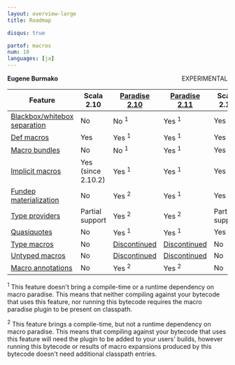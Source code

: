 ```yaml
---
layout: overview-large
title: Roadmap

disqus: true

partof: macros
num: 10
languages: [ja]
---
```


<span class="label warning" style="float: right;">EXPERIMENTAL</span>

**Eugene Burmako**

| Feature                                                                           | Scala 2.10         | [Paradise 2.10](/overviews/macros/paradise.html)                                         | [Paradise 2.11](/overviews/macros/paradise.html)                                          | Scala 2.11      |
|-----------------------------------------------------------------------------------|--------------------|------------------------------------------------------------------------------------------|-------------------------------------------------------------------------------------------|-----------------|
| [Blackbox/whitebox separation](/overviews/macros/blackbox-whitebox.html)          | No                 | No  <sup>1</sup>                                                                         | Yes <sup>1</sup>                                                                          | Yes             |
| [Def macros](/overviews/macros/overview.html)                                     | Yes                | Yes <sup>1</sup>                                                                         | Yes <sup>1</sup>                                                                          | Yes             |
| [Macro bundles](/overviews/macros/bundles.html)                                   | No                 | No  <sup>1</sup>                                                                         | Yes <sup>1</sup>                                                                          | Yes             |
| [Implicit macros](/overviews/macros/implicits.html)                               | Yes (since 2.10.2) | Yes <sup>1</sup>                                                                         | Yes <sup>1</sup>                                                                          | Yes             |
| [Fundep materialization](/overviews/macros/implicits.html#fundep_materialization) | No                 | Yes <sup>2</sup>                                                                         | Yes <sup>1</sup>                                                                          | Yes             |
| [Type providers](/overviews/macros/typeproviders.html)                            | Partial support    | Yes <sup>2</sup>                                                                         | Yes <sup>2</sup>                                                                          | Partial support |
| [Quasiquotes](/overviews/macros/quasiquotes.html)                                 | No                 | Yes <sup>1</sup>                                                                         | Yes <sup>1</sup>                                                                          | Yes             |
| [Type macros](/overviews/macros/typemacros.html)                                  | No                 | [Discontinued](http://scalamacros.org/news/2013/08/05/macro-paradise-2.0.0-snapshot.html)| [Discontinued](http://scalamacros.org/news/2013/08/05/macro-paradise-2.0.0-snapshot.html) | No              |
| [Untyped macros](/overviews/macros/untypedmacros.html)                            | No                 | [Discontinued](http://scalamacros.org/news/2013/08/05/macro-paradise-2.0.0-snapshot.html)| [Discontinued](http://scalamacros.org/news/2013/08/05/macro-paradise-2.0.0-snapshot.html) | No              |
| [Macro annotations](/overviews/macros/annotations.html)                           | No                 | Yes <sup>2</sup>                                                                         | Yes <sup>2</sup>                                                                          | No              |

<p><sup>1</sup> This feature doesn't bring a compile-time or a runtime dependency on macro paradise. This means that neither compiling against your bytecode that uses this feature, nor running this bytecode requires the macro paradise plugin to be present on classpath.</p>
<p><sup>2</sup> This feature brings a compile-time, but not a runtime dependency on macro paradise. This means that compiling against your bytecode that uses this feature will need the plugin to be added to your users' builds, however running this bytecode or results of macro expansions produced by this bytecode doesn't need additional classpath entries.</p>